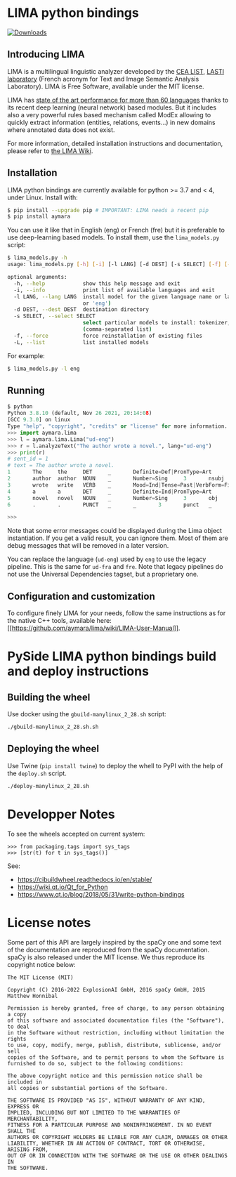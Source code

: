 # LIMA python bindings

[![Downloads](https://static.pepy.tech/personalized-badge/aymara?period=total&units=international_system&left_color=black&right_color=brightgreen&left_text=Downloads)](https://pepy.tech/project/aymara)

## Introducing LIMA

LIMA is a multilingual linguistic analyzer developed by the [CEA LIST](http://www-list.cea.fr/en), [LASTI laboratory](http://www.kalisteo.fr/en/index.htm) (French acronym for Text and Image Semantic Analysis Laboratory). LIMA is Free Software, available under the MIT license.

LIMA has [state of the art performance for more than 60 languages](https://github.com/aymara/lima-models/blob/master/eval.md) thanks to its recent deep learning (neural network) based modules. But it includes also a very powerful rules based mechanism called ModEx allowing to quickly extract information (entities, relations, events…) in new domains where annotated data does not exist.

For more information, detailed installation instructions and documentation, please refer to [the LIMA Wiki](https://github.com/aymara/lima/wiki).


## Installation

LIMA python bindings are currently available for python >= 3.7 and < 4, under Linux. Install with:

```bash
$ pip install --upgrade pip # IMPORTANT: LIMA needs a recent pip
$ pip install aymara
```

You can use it like that in English (eng) or French (fre) but it is preferable to use deep-learning based models. To install them, use the `lima_models.py` script:

```bash
$ lima_models.py -h
usage: lima_models.py [-h] [-i] [-l LANG] [-d DEST] [-s SELECT] [-f] [-L]

optional arguments:
  -h, --help            show this help message and exit
  -i, --info            print list of available languages and exit
  -l LANG, --lang LANG  install model for the given language name or language code (example: 'english'
                        or 'eng')
  -d DEST, --dest DEST  destination directory
  -s SELECT, --select SELECT
                        select particular models to install: tokenizer, morphosyntax, lemmatizer
                        (comma-separated list)
  -f, --force           force reinstallation of existing files
  -L, --list            list installed models
```

For example:
```bash
$ lima_models.py -l eng
```

## Running


```python
$ python
Python 3.8.10 (default, Nov 26 2021, 20:14:08)
[GCC 9.3.0] on linux
Type "help", "copyright", "credits" or "license" for more information.
>>> import aymara.lima
>>> l = aymara.lima.Lima("ud-eng")
>>> r = l.analyzeText("The author wrote a novel.", lang="ud-eng")
>>> print(r)
# sent_id = 1
# text = The author wrote a novel.
1       The     the     DET     _       Definite=Def|PronType=Art       2       det     _       Len=3|Pos=1
2       author  author  NOUN    _       Number=Sing     3       nsubj   _       Len=6|Pos=5
3       wrote   write   VERB    _       Mood=Ind|Tense=Past|VerbForm=Fin        0       root    _       Len=5|Pos=12
4       a       a       DET     _       Definite=Ind|PronType=Art       5       det     _       Len=1|Pos=18
5       novel   novel   NOUN    _       Number=Sing     3       obj     _       Len=5|Pos=20|SpaceAfter=No
6       .       .       PUNCT   _       _       3       punct   _       Len=1|Pos=25

>>>
```

Note that some error messages could be displayed during the Lima object instantiation. If you get a valid result, you can ignore them. Most of them are debug messages that will be removed in a later version.

You can replace the language (`ud-eng`) used by `eng` to use the legacy pipeline. This is the same for `ud-fra` and `fre`. Note that legacy pipelines do not use the Universal Dependencies tagset, but a proprietary one.

## Configuration and customization

To configure finely LIMA for your needs, follow the same instructions as for the native C++ tools, available here: [[https://github.com/aymara/lima/wiki/LIMA-User-Manual]].


# PySide LIMA python bindings build and deploy instructions

## Building the wheel

Use docker using the `gbuild-manylinux_2_28.sh` script:

```bash
./gbuild-manylinux_2_28.sh.sh
```

## Deploying the wheel

Use Twine (`pip install twine`) to deploy the whell to PyPI with the help of the `deploy.sh` script.

```bash
./deploy-manylinux_2_28.sh
```

# Developper Notes
To see the wheels accepted on current system:

```
>>> from packaging.tags import sys_tags
>>> [str(t) for t in sys_tags()]
```

See: 
  * https://cibuildwheel.readthedocs.io/en/stable/
  * https://wiki.qt.io/Qt_for_Python
  * https://www.qt.io/blog/2018/05/31/write-python-bindings


# License notes

Some part of this API are largely inspired by the spaCy one and some text of the documentation are reproduced from the
spaCy documentation. spaCy is also released under the MIT license. We thus reproduce its copyright notice below:

```
The MIT License (MIT)

Copyright (C) 2016-2022 ExplosionAI GmbH, 2016 spaCy GmbH, 2015 Matthew Honnibal

Permission is hereby granted, free of charge, to any person obtaining a copy
of this software and associated documentation files (the "Software"), to deal
in the Software without restriction, including without limitation the rights
to use, copy, modify, merge, publish, distribute, sublicense, and/or sell
copies of the Software, and to permit persons to whom the Software is
furnished to do so, subject to the following conditions:

The above copyright notice and this permission notice shall be included in
all copies or substantial portions of the Software.

THE SOFTWARE IS PROVIDED "AS IS", WITHOUT WARRANTY OF ANY KIND, EXPRESS OR
IMPLIED, INCLUDING BUT NOT LIMITED TO THE WARRANTIES OF MERCHANTABILITY,
FITNESS FOR A PARTICULAR PURPOSE AND NONINFRINGEMENT. IN NO EVENT SHALL THE
AUTHORS OR COPYRIGHT HOLDERS BE LIABLE FOR ANY CLAIM, DAMAGES OR OTHER
LIABILITY, WHETHER IN AN ACTION OF CONTRACT, TORT OR OTHERWISE, ARISING FROM,
OUT OF OR IN CONNECTION WITH THE SOFTWARE OR THE USE OR OTHER DEALINGS IN
THE SOFTWARE.
```
